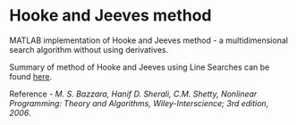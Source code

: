 # Hooke and Jeeves method
MATLAB implementation of Hooke and Jeeves method - a multidimensional search algorithm without using derivatives.

Summary of method of Hooke and Jeeves using Line Searches can be found [here](https://drive.google.com/file/d/1MRVowwejQ5ic2MdLB65bBixvfleq-oWA/view?usp=sharing).

Reference - *M. S. Bazzara, Hanif D. Sherali, C.M. Shetty, Nonlinear Programming: Theory and Algorithms, Wiley-Interscience; 3rd edition, 2006*.
